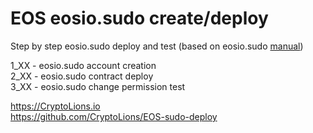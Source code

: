 # EOS eosio.sudo create/deploy  
Step by step eosio.sudo deploy and test (based on eosio.sudo <a href="https://github.com/EOSIO/eosio.contracts/tree/master/eosio.sudo" target="_blank">manual</a>)


 1_XX - eosio.sudo account creation  
 2_XX - eosio.sudo contract deploy  
 3_XX - eosio.sudo change permission test  

  
https://CryptoLions.io  
https://github.com/CryptoLions/EOS-sudo-deploy  
